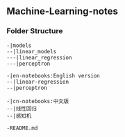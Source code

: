 ## Machine-Learning-notes

### Folder Structure
```
-|models
--|linear_models
---|linear_regression
---|perceptron

-|en-notebooks:English version
--|linear-regression
--|perceptron

-|cn-notebooks:中文版
--|线性回归
--|感知机

-README.md
```
